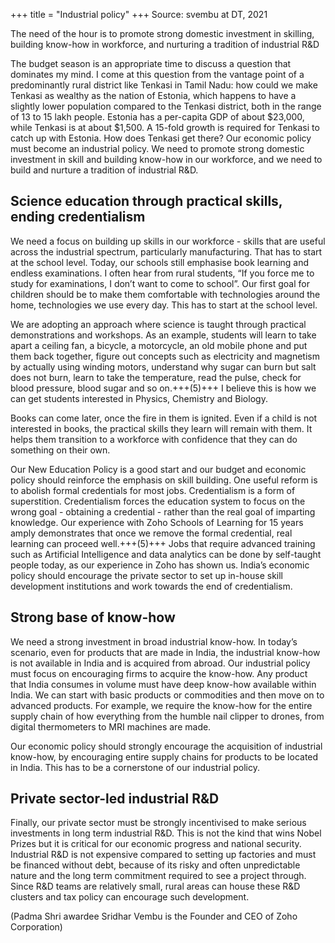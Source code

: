 +++
title = "Industrial policy"
+++
Source: svembu at DT, 2021

The need of the hour is to promote strong domestic investment in skilling, building know-how in workforce, and nurturing a tradition of industrial R&D

The budget season is an appropriate time to discuss a question that dominates my mind. I come at this question from the vantage point of a predominantly rural district like Tenkasi in Tamil Nadu: how could we make Tenkasi as wealthy as the nation of Estonia, which happens to have a slightly lower population compared to the Tenkasi district, both in the range of 13 to 15 lakh people. Estonia has a per-capita GDP of about $23,000, while Tenkasi is at about $1,500. A 15-fold growth is required for Tenkasi to catch up with Estonia. How does Tenkasi get there? Our economic policy must become an industrial policy. We need to promote strong domestic investment in skill and building know-how in our workforce, and we need to build and nurture a tradition of industrial R&D.

## Science education through practical skills, ending credentialism

We need a focus on building up skills in our workforce - skills that are useful across the industrial spectrum, particularly manufacturing. That has to start at the school level. Today, our schools still emphasise book learning and endless examinations. I often hear from rural students, “If you force me to study for examinations, I don’t want to come to school”. Our first goal for children should be to make them comfortable with technologies around the home, technologies we use every day. This has to start at the school level.

We are adopting an approach where science is taught through practical demonstrations and workshops. As an example, students will learn to take apart a ceiling fan, a bicycle, a motorcycle, an old mobile phone and put them back together, figure out concepts such as electricity and magnetism by actually using winding motors, understand why sugar can burn but salt does not burn, learn to take the temperature, read the pulse, check for blood pressure, blood sugar and so on.+++(5)+++ I believe this is how we can get students interested in Physics, Chemistry and Biology.

Books can come later, once the fire in them is ignited. Even if a child is not interested in books, the practical skills they learn will remain with them. It helps them transition to a workforce with confidence that they can do something on their own.

Our New Education Policy is a good start and our budget and economic policy should reinforce the emphasis on skill building. One useful reform is to abolish formal credentials for most jobs. Credentialism is a form of superstition. Credentialism forces the education system to focus on the wrong goal - obtaining a credential - rather than the real goal of imparting knowledge. Our experience with Zoho Schools of Learning for 15 years amply demonstrates that once we remove the formal credential, real learning can proceed well.+++(5)+++ Jobs that require advanced training such as Artificial Intelligence and data analytics can be done by self-taught people today, as our experience in Zoho has shown us. India’s economic policy should encourage the private sector to set up in-house skill development institutions and work towards the end of credentialism.

## Strong base of know-how

We need a strong investment in broad industrial know-how. In today’s scenario, even for products that are made in India, the industrial know-how is not available in India and is acquired from abroad. Our industrial policy must focus on encouraging firms to acquire the know-how. Any product that India consumes in volume must have deep know-how available within India. We can start with basic products or commodities and then move on to advanced products. For example, we require the know-how for the entire supply chain of how everything from the humble nail clipper to drones, from digital thermometers to MRI machines are made.

Our economic policy should strongly encourage the acquisition of industrial know-how, by encouraging entire supply chains for products to be located in India. This has to be a cornerstone of our industrial policy.

## Private sector-led industrial R&D

Finally, our private sector must be strongly incentivised to make serious investments in long term industrial R&D. This is not the kind that wins Nobel Prizes but it is critical for our economic progress and national security. Industrial R&D is not expensive compared to setting up factories and must be financed without debt, because of its risky and often unpredictable nature and the long term commitment required to see a project through. Since R&D teams are relatively small, rural areas can house these R&D clusters and tax policy can encourage such development.

(Padma Shri awardee Sridhar Vembu is the Founder and CEO of Zoho Corporation)
